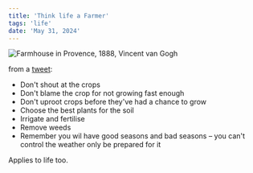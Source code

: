 ```yaml
---
title: 'Think life a Farmer'
tags: 'life'
date: 'May 31, 2024'
---
```


![Farmhouse in Provence, 1888, Vincent van Gogh](/images/farmhouse.jpg)

from a [tweet](https://x.com/QCompounding/status/1795700139782545589):

- Don't shout at the crops
- Don't blame the crop for not growing fast enough
- Don't uproot crops before they've had a chance to grow
- Choose the best plants for the soil
- Irrigate and fertilise
- Remove weeds
- Remember you wil have good seasons and bad seasons – you can't control the weather only be prepared for it

Applies to life too.
